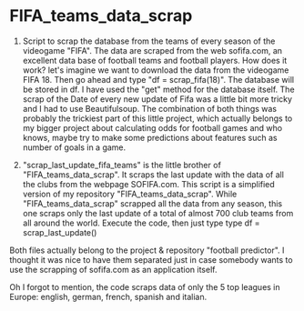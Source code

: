 # FIFA_teams_data_scrap
1) Script to scrap the database from the teams of every season of the videogame "FIFA". The data are scraped from the web sofifa.com, an excellent data base of 
football teams and football players. How does it work? let's imagine we want to download the data from the videogame FIFA 18. Then go ahead and type "df = scrap_fifa(18)". The database will be stored in df. I have used the "get" method for the database itself. The scrap of the Date of every new update of Fifa was a little bit more tricky and I had to use Beautifulsoup. The combination of both things was probably the trickiest part of this little project, which actually belongs to my bigger project about calculating odds for football games and who knows, maybe try to make some predictions about features such as number of goals in a game.


2) "scrap_last_update_fifa_teams" is the little brother of "FIFA_teams_data_scrap". It scraps the last update with the data of all the clubs from the webpage SOFIFA.com. This script is a simplified version of my repository "FIFA_teams_data_scrap". While "FIFA_teams_data_scrap" scrapped all the data from any season, this one scraps only the last update of a total of almost 700 club teams from all around the world. Execute the code, then just type type df = scrap_last_update()


Both files actually belong to the project & repository "football predictor". I thought it was nice to have them separated just in case somebody wants to use the scrapping of sofifa.com as an application itself.

Oh I forgot to mention, the code scraps data of only the 5 top leagues in Europe: english, german, french, spanish and italian.
